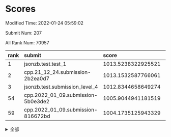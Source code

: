 # Scores

Modified Time: 2022-01-24 05:59:02

Submit Num: 207

All Rank Num: 70957

| rank |               submit               |       score        |       sigma        | pk_num |
| :--- | :--------------------------------- | :----------------- | :----------------- | :----- |
| 1    | jsonzb.test.test_1                 | 1013.5238322925521 | 0.8353376444714888 | 1374   |
| 2    | cpp.21_12_24.submission-2b2ea0d7   | 1013.1532587766061 | 0.8220463483857556 | 1369   |
| 3    | jsonzb.test.submission_level_4     | 1012.8344658649274 | 0.817824992394478  | 1369   |
| 54   | cpp.2022_01_09.submission-5b0e3de2 | 1005.9044941181519 | 0.7308535896223619 | 1368   |
| 59   | cpp.2022_01_09.submission-816672bd | 1004.1735125943329 | 0.7012479410569973 | 1374   |


<details>
<summary>全部</summary>

| rank |                 submit                 |       score        |       sigma        | pk_num |
| :--- | :------------------------------------- | :----------------- | :----------------- | :----- |
| 1    | jsonzb.test.test_1                     | 1013.5238322925521 | 0.8353376444714888 | 1374   |
| 2    | cpp.21_12_24.submission-2b2ea0d7       | 1013.1532587766061 | 0.8220463483857556 | 1369   |
| 3    | jsonzb.test.submission_level_4         | 1012.8344658649274 | 0.817824992394478  | 1369   |
| 4    | gobigger.level_3.submission_level_3_38 | 1011.7666898419736 | 0.7886089325655745 | 1371   |
| 5    | gobigger.level_3.submission_level_3_26 | 1011.412448933322  | 0.7796991667149834 | 1372   |
| 6    | gobigger.level_3.submission_level_3_25 | 1011.3195173726233 | 0.7729025197083333 | 1372   |
| 7    | gobigger.level_3.submission_level_3_6  | 1010.9668550697588 | 0.7817921495146378 | 1372   |
| 8    | gobigger.level_3.submission_level_3_27 | 1010.8506496217514 | 0.770503456749636  | 1371   |
| 9    | gobigger.level_3.submission_level_3_32 | 1010.8311988647066 | 0.7636753331043649 | 1368   |
| 10   | gobigger.level_3.submission_level_3_41 | 1010.7361460945685 | 0.7779395785339404 | 1372   |
| 11   | gobigger.level_3.submission_level_3_45 | 1010.6745512099516 | 0.7903960726006228 | 1366   |
| 12   | gobigger.level_3.submission_level_3_16 | 1010.626215419921  | 0.7763644680748383 | 1377   |
| 13   | gobigger.level_3.submission_level_3_21 | 1010.6226023424526 | 0.7669113330027447 | 1366   |
| 14   | gobigger.level_3.submission_level_3_42 | 1010.5904791731314 | 0.7543011892397823 | 1374   |
| 15   | gobigger.level_3.submission_level_3_10 | 1010.5783656173106 | 0.7612751356510132 | 1369   |
| 16   | gobigger.level_3.submission_level_3_1  | 1010.5184993909418 | 0.7647529606008565 | 1369   |
| 17   | gobigger.level_3.submission_level_3_3  | 1010.5144996980338 | 0.7690364355025611 | 1373   |
| 18   | gobigger.level_3.submission_level_3_2  | 1010.5051766488351 | 0.7555846089371051 | 1368   |
| 19   | gobigger.level_3.submission_level_3_13 | 1010.4702554758248 | 0.742889805582659  | 1375   |
| 20   | gobigger.level_3.submission_level_3_31 | 1010.4682457575631 | 0.7501278354512363 | 1363   |
| 21   | gobigger.level_3.submission_level_3_30 | 1010.4405975789331 | 0.7722773753877541 | 1370   |
| 22   | gobigger.level_3.submission_level_3_0  | 1010.3412113241005 | 0.7509377228310945 | 1371   |
| 23   | gobigger.level_3.submission_level_3_40 | 1010.3197822606037 | 0.7503713270370261 | 1373   |
| 24   | gobigger.level_3.submission_level_3_29 | 1010.2672119362145 | 0.7621062072043556 | 1372   |
| 25   | gobigger.level_3.submission_level_3_15 | 1010.1566589760868 | 0.7701193019872334 | 1369   |
| 26   | gobigger.level_3.submission_level_3_28 | 1010.111068661838  | 0.7605925432175468 | 1373   |
| 27   | gobigger.level_3.submission_level_3_17 | 1010.0892839998928 | 0.7606703654131389 | 1371   |
| 28   | gobigger.level_3.submission_level_3_20 | 1009.9823796511586 | 0.7716922144670953 | 1363   |
| 29   | gobigger.level_3.submission_level_3_4  | 1009.9579177607948 | 0.7990990788287357 | 1371   |
| 30   | gobigger.level_3.submission_level_3_36 | 1009.932503018339  | 0.7606032958845313 | 1377   |
| 31   | gobigger.level_3.submission_level_3_7  | 1009.911877441353  | 0.7780713381005704 | 1369   |
| 32   | gobigger.level_3.submission_level_3_48 | 1009.9001048543379 | 0.7610375241171392 | 1373   |
| 33   | gobigger.level_3.submission_level_3_46 | 1009.8565692887105 | 0.7677442807033859 | 1375   |
| 34   | gobigger.level_3.submission_level_3_44 | 1009.7821162891687 | 0.749999416493658  | 1370   |
| 35   | gobigger.level_3.submission_level_3_37 | 1009.7742581516372 | 0.7669151428232309 | 1375   |
| 36   | gobigger.level_3.submission_level_3_24 | 1009.6104022402175 | 0.7472159049225501 | 1372   |
| 37   | gobigger.level_3.submission_level_3_47 | 1009.5420996171762 | 0.7440673072902133 | 1373   |
| 38   | gobigger.level_3.submission_level_3_23 | 1009.4867522225435 | 0.7530753492627532 | 1372   |
| 39   | gobigger.level_3.submission_level_3_19 | 1009.3787315701059 | 0.7551372091373926 | 1371   |
| 40   | gobigger.level_3.submission_level_3_14 | 1009.2842896689847 | 0.7431810840012594 | 1375   |
| 41   | gobigger.level_3.submission_level_3_11 | 1009.2551493295641 | 0.742411914362816  | 1371   |
| 42   | gobigger.level_3.submission_level_3_39 | 1009.2455665673092 | 0.7651437499123034 | 1375   |
| 43   | gobigger.level_3.submission_level_3_49 | 1009.2212924518883 | 0.772732965317606  | 1367   |
| 44   | gobigger.level_3.submission_level_3_8  | 1009.1100512124654 | 0.7384591674314929 | 1367   |
| 45   | gobigger.level_3.submission_level_3_12 | 1009.0544507476818 | 0.7540365696231106 | 1371   |
| 46   | gobigger.level_3.submission_level_3_33 | 1009.027055373393  | 0.7676430003660308 | 1375   |
| 47   | gobigger.level_3.submission_level_3_9  | 1008.7639280232034 | 0.7389174934348512 | 1374   |
| 48   | gobigger.level_3.submission_level_3_22 | 1008.7349526932862 | 0.7800571253895493 | 1377   |
| 49   | gobigger.level_3.submission_level_3_34 | 1008.7247290315653 | 0.7542689461457603 | 1371   |
| 50   | gobigger.level_3.submission_level_3_5  | 1008.7037770377204 | 0.749505169220022  | 1366   |
| 51   | gobigger.level_3.submission_level_3_35 | 1008.4977931480504 | 0.7586620687579079 | 1374   |
| 52   | gobigger.level_3.submission_level_3_18 | 1008.4525991739936 | 0.7270236682271203 | 1370   |
| 53   | gobigger.level_3.submission_level_3_43 | 1008.406044092939  | 0.7506246098553889 | 1372   |
| 54   | cpp.2022_01_09.submission-5b0e3de2     | 1005.9044941181519 | 0.7308535896223619 | 1368   |
| 55   | gobigger.level_1.submission_level_1_1  | 1004.9785391057759 | 0.7204549186983534 | 1369   |
| 56   | gobigger.level_1.submission_level_1_35 | 1004.7832911411352 | 0.7219913840257701 | 1367   |
| 57   | gobigger.level_1.submission_level_1_49 | 1004.3403681495026 | 0.7274531689004081 | 1371   |
| 58   | gobigger.level_1.submission_level_1_41 | 1004.2797100172876 | 0.7178224518212729 | 1372   |
| 59   | cpp.2022_01_09.submission-816672bd     | 1004.1735125943329 | 0.7012479410569973 | 1374   |
| 60   | gobigger.level_1.submission_level_1_11 | 1004.1404760499563 | 0.7171156725278444 | 1376   |
| 61   | gobigger.level_1.submission_level_1_7  | 1004.122105044865  | 0.7234264355571015 | 1370   |
| 62   | gobigger.level_1.submission_level_1_24 | 1003.9544898912222 | 0.7232554637487979 | 1372   |
| 63   | gobigger.level_1.submission_level_1_16 | 1003.9528066860354 | 0.725770990266727  | 1373   |
| 64   | gobigger.level_1.submission_level_1_34 | 1003.8417049598818 | 0.7346458035694977 | 1372   |
| 65   | gobigger.level_1.submission_level_1_44 | 1003.7880479316816 | 0.7285418504368172 | 1375   |
| 66   | gobigger.level_1.submission_level_1_3  | 1003.7850843172965 | 0.7276706859256796 | 1372   |
| 67   | gobigger.level_1.submission_level_1_5  | 1003.7563404065471 | 0.7258988947559754 | 1370   |
| 68   | gobigger.level_1.submission_level_1_32 | 1003.7172747451779 | 0.7218666745724135 | 1367   |
| 69   | gobigger.level_1.submission_level_1_33 | 1003.6784564838104 | 0.7181273979581788 | 1371   |
| 70   | gobigger.level_1.submission_level_1_28 | 1003.6447245153804 | 0.7212946124237644 | 1375   |
| 71   | gobigger.level_1.submission_level_1_2  | 1003.4841065309587 | 0.707718609058701  | 1372   |
| 72   | gobigger.level_1.submission_level_1_17 | 1003.4270164149544 | 0.7079845587249217 | 1368   |
| 73   | gobigger.level_1.submission_level_1_27 | 1003.420401515869  | 0.7249165702643783 | 1372   |
| 74   | gobigger.level_1.submission_level_1_6  | 1003.4098318330786 | 0.7200644387898452 | 1369   |
| 75   | gobigger.level_1.submission_level_1_40 | 1003.3905909845147 | 0.7303181753617178 | 1367   |
| 76   | gobigger.level_1.submission_level_1_39 | 1003.3685572794913 | 0.7091119012564144 | 1373   |
| 77   | gobigger.level_1.submission_level_1_38 | 1003.3573057648479 | 0.7141193679066339 | 1374   |
| 78   | gobigger.level_1.submission_level_1_21 | 1003.3355982996328 | 0.7093750493583648 | 1373   |
| 79   | gobigger.level_1.submission_level_1_20 | 1003.2023248157612 | 0.7114649847809904 | 1377   |
| 80   | gobigger.level_1.submission_level_1_19 | 1003.1896469228464 | 0.7142258656999204 | 1368   |
| 81   | gobigger.level_1.submission_level_1_23 | 1003.1627317655241 | 0.7142160716686802 | 1371   |
| 82   | gobigger.level_1.submission_level_1_30 | 1003.0885877344581 | 0.7246410778374528 | 1374   |
| 83   | gobigger.level_1.submission_level_1_37 | 1003.0621682137038 | 0.7232244740578037 | 1372   |
| 84   | gobigger.level_1.submission_level_1_22 | 1003.0335682722106 | 0.7012582593186061 | 1374   |
| 85   | gobigger.level_1.submission_level_1_31 | 1003.0334619102977 | 0.6995791908242177 | 1368   |
| 86   | gobigger.level_1.submission_level_1_13 | 1003.0110470861209 | 0.7088547848306377 | 1374   |
| 87   | gobigger.level_1.submission_level_1_4  | 1002.9225114713431 | 0.7119561109240411 | 1374   |
| 88   | gobigger.level_1.submission_level_1_42 | 1002.91972264462   | 0.7118458206869316 | 1374   |
| 89   | gobigger.level_1.submission_level_1_46 | 1002.8878672364015 | 0.7110344978274187 | 1367   |
| 90   | gobigger.level_1.submission_level_1_0  | 1002.8273648717974 | 0.715897703453814  | 1369   |
| 91   | gobigger.level_1.submission_level_1_10 | 1002.8071956252584 | 0.7225582033403917 | 1370   |
| 92   | gobigger.level_1.submission_level_1_45 | 1002.7355449864833 | 0.7143089811094897 | 1375   |
| 93   | gobigger.level_1.submission_level_1_25 | 1002.7246993383665 | 0.7154723065348361 | 1369   |
| 94   | gobigger.level_1.submission_level_1_8  | 1002.6630494397745 | 0.6947573464322094 | 1364   |
| 95   | gobigger.level_1.submission_level_1_18 | 1002.6150291586844 | 0.7144937881710605 | 1374   |
| 96   | gobigger.level_1.submission_level_1_15 | 1002.5547511270288 | 0.7127464595212185 | 1370   |
| 97   | gobigger.level_1.submission_level_1_26 | 1002.4935500947205 | 0.7234554689003195 | 1372   |
| 98   | gobigger.level_1.submission_level_1_9  | 1002.4454580666052 | 0.7127693547309991 | 1376   |
| 99   | gobigger.level_1.submission_level_1_29 | 1002.4164444040966 | 0.7226927141650943 | 1366   |
| 100  | gobigger.level_1.submission_level_1_36 | 1002.2897147546643 | 0.7126224118984678 | 1373   |
| 101  | gobigger.level_1.submission_level_1_43 | 1002.2402082041542 | 0.7115940220416824 | 1372   |
| 102  | gobigger.level_1.submission_level_1_48 | 1001.8990114591724 | 0.7039406180054014 | 1365   |
| 103  | gobigger.level_1.submission_level_1_47 | 1001.8585510107522 | 0.7082953209478242 | 1370   |
| 104  | gobigger.level_1.submission_level_1_12 | 1001.6248419202915 | 0.717463260945939  | 1368   |
| 105  | gobigger.level_1.submission_level_1_14 | 1001.5138748190318 | 0.7279616656195153 | 1366   |
| 106  | gobigger.random.submission_random_18   | 997.577217169742   | 0.719841552135295  | 1370   |
| 107  | gobigger.random.submission_random_41   | 997.4833806027651  | 0.7062251862646955 | 1375   |
| 108  | gobigger.random.submission_random_20   | 996.6622921944512  | 0.723475051388428  | 1365   |
| 109  | gobigger.random.submission_random_13   | 996.6294947954092  | 0.7038564603261016 | 1364   |
| 110  | gobigger.random.submission_random_25   | 996.6057210755791  | 0.7210044755892779 | 1369   |
| 111  | gobigger.random.submission_random_47   | 996.5154485684483  | 0.7032028729304286 | 1368   |
| 112  | gobigger.random.submission_random_16   | 996.5114397066465  | 0.7037192781140478 | 1372   |
| 113  | gobigger.random.submission_random_5    | 996.4783833482336  | 0.7125471394185177 | 1370   |
| 114  | gobigger.random.submission_random_14   | 996.4147033494395  | 0.7084481702745093 | 1372   |
| 115  | gobigger.random.submission_random_44   | 996.2877511531997  | 0.7005993579660096 | 1370   |
| 116  | gobigger.random.submission_random_27   | 996.2725533276424  | 0.7128416528239889 | 1372   |
| 117  | gobigger.random.submission_random_22   | 996.2674041463328  | 0.7140459522684287 | 1373   |
| 118  | gobigger.random.submission_random_26   | 996.222356032031   | 0.7087831265112029 | 1372   |
| 119  | gobigger.random.submission_random_21   | 996.1998417798486  | 0.7068867291436346 | 1374   |
| 120  | gobigger.random.submission_random_17   | 996.1975155279655  | 0.7183149238085945 | 1368   |
| 121  | gobigger.random.submission_random_42   | 996.1623767731274  | 0.7001627120092454 | 1369   |
| 122  | gobigger.random.submission_random_0    | 996.0778657124831  | 0.7094543629067139 | 1371   |
| 123  | gobigger.random.submission_random_9    | 996.0710382677441  | 0.7195701012014037 | 1375   |
| 124  | gobigger.random.submission_random_8    | 996.0362647823259  | 0.7102115915319822 | 1369   |
| 125  | gobigger.random.submission_random_49   | 996.0213419580565  | 0.7174929246900198 | 1371   |
| 126  | gobigger.random.submission_random_24   | 995.9804342727497  | 0.7127449258304283 | 1377   |
| 127  | gobigger.random.submission_random_1    | 995.9693783535555  | 0.7032373422110055 | 1368   |
| 128  | gobigger.random.submission_random_31   | 995.9435244633971  | 0.7123418057938095 | 1372   |
| 129  | gobigger.random.submission_random_38   | 995.9420278489692  | 0.7244704303288533 | 1367   |
| 130  | gobigger.random.submission_random_28   | 995.9267589431989  | 0.7044234850321501 | 1369   |
| 131  | gobigger.random.submission_random_48   | 995.8707035266201  | 0.7186243201400548 | 1374   |
| 132  | gobigger.random.submission_random_15   | 995.8132509373303  | 0.7070738427558589 | 1371   |
| 133  | gobigger.random.submission_random_45   | 995.7405618230542  | 0.7161294322818124 | 1374   |
| 134  | gobigger.random.submission_random_37   | 995.6703255291059  | 0.7017585692591094 | 1371   |
| 135  | gobigger.random.submission_random_29   | 995.666653007696   | 0.712273908318165  | 1374   |
| 136  | gobigger.random.submission_random_2    | 995.5827212222789  | 0.7056497307130115 | 1376   |
| 137  | gobigger.random.submission_random_6    | 995.5636196110722  | 0.7293107598924798 | 1363   |
| 138  | gobigger.random.submission_random_32   | 995.5614363322562  | 0.7137542031166786 | 1367   |
| 139  | gobigger.random.submission_random_39   | 995.5355122335149  | 0.7115363616036977 | 1373   |
| 140  | gobigger.random.submission_random_7    | 995.5114202722292  | 0.7245315535169156 | 1370   |
| 141  | gobigger.random.submission_random_10   | 995.4554195460366  | 0.702980937371484  | 1371   |
| 142  | gobigger.random.submission_random_4    | 995.4102701854179  | 0.7052338029211036 | 1372   |
| 143  | gobigger.random.submission_random_23   | 995.376053983028   | 0.7093051602597232 | 1366   |
| 144  | gobigger.random.submission_random_34   | 995.2529276286946  | 0.7130487890808016 | 1374   |
| 145  | gobigger.random.submission_random_43   | 995.2507770740755  | 0.7086918240060237 | 1373   |
| 146  | gobigger.random.submission_random_30   | 995.0659255533421  | 0.7087517612149251 | 1371   |
| 147  | gobigger.random.submission_random_36   | 995.0454310023359  | 0.7401739299623744 | 1372   |
| 148  | gobigger.random.submission_random_33   | 994.9751768360076  | 0.7216230376533252 | 1368   |
| 149  | gobigger.random.submission_random_40   | 994.6609470208969  | 0.7198178988239905 | 1377   |
| 150  | gobigger.random.submission_random_3    | 994.6363111469091  | 0.7177591607848219 | 1376   |
| 151  | gobigger.random.submission_random_46   | 994.5561110886315  | 0.7266690196594259 | 1376   |
| 152  | gobigger.random.submission_random_11   | 994.5046315143022  | 0.7130775418540642 | 1367   |
| 153  | gobigger.random.submission_random_12   | 994.3207036305747  | 0.7109273792655069 | 1371   |
| 154  | gobigger.level_2.submission_level_2_48 | 994.0822521759555  | 0.7170562846746085 | 1373   |
| 155  | gobigger.random.submission_random_19   | 993.9941879533717  | 0.7196812659973824 | 1370   |
| 156  | gobigger.random.submission_random_35   | 993.9779515246464  | 0.7277685252255895 | 1378   |
| 157  | gobigger.level_2.submission_level_2_25 | 993.9193969060391  | 0.7327949226571794 | 1379   |
| 158  | gobigger.level_2.submission_level_2_7  | 993.8182433374988  | 0.7392547577927552 | 1372   |
| 159  | gobigger.level_2.submission_level_2_17 | 993.6454454653829  | 0.7423869234582985 | 1370   |
| 160  | gobigger.level_2.submission_level_2_16 | 993.5976994108044  | 0.7285291682112267 | 1369   |
| 161  | gobigger.level_2.submission_level_2_12 | 993.5574863669183  | 0.726071047782515  | 1372   |
| 162  | gobigger.level_2.submission_level_2_19 | 993.4252512389764  | 0.7425523881636528 | 1373   |
| 163  | gobigger.level_2.submission_level_2_38 | 993.1783670713423  | 0.7341669599111923 | 1376   |
| 164  | gobigger.level_2.submission_level_2_45 | 993.0198716230077  | 0.7511740259640743 | 1371   |
| 165  | gobigger.level_2.submission_level_2_47 | 992.9665875946122  | 0.7491236883498551 | 1371   |
| 166  | gobigger.level_2.submission_level_2_40 | 992.9298635009659  | 0.7326893498050588 | 1371   |
| 167  | gobigger.level_2.submission_level_2_15 | 992.9064898148322  | 0.7622413686995146 | 1370   |
| 168  | gobigger.level_2.submission_level_2_4  | 992.7874030151766  | 0.7291927651653801 | 1370   |
| 169  | gobigger.level_2.submission_level_2_5  | 992.6816031296881  | 0.7410225367111961 | 1370   |
| 170  | gobigger.level_2.submission_level_2_2  | 992.6516096039819  | 0.7634730513675534 | 1371   |
| 171  | gobigger.level_2.submission_level_2_9  | 992.553977311441   | 0.7519435540733711 | 1366   |
| 172  | gobigger.level_2.submission_level_2_22 | 992.5186204823252  | 0.7419919344771966 | 1372   |
| 173  | gobigger.level_2.submission_level_2_1  | 992.4594690103958  | 0.7618502710707495 | 1371   |
| 174  | gobigger.level_2.submission_level_2_14 | 992.4402473163216  | 0.746146076296686  | 1371   |
| 175  | gobigger.level_2.submission_level_2_41 | 992.38616415761    | 0.7248790263290574 | 1374   |
| 176  | gobigger.level_2.submission_level_2_3  | 992.3553292466684  | 0.7437116726115705 | 1375   |
| 177  | gobigger.level_2.submission_level_2_49 | 992.2659359698857  | 0.748669245111667  | 1371   |
| 178  | gobigger.level_2.submission_level_2_36 | 992.2101150625973  | 0.7375732064959162 | 1373   |
| 179  | gobigger.level_2.submission_level_2_34 | 992.1961474342456  | 0.740645721198573  | 1372   |
| 180  | gobigger.level_2.submission_level_2_0  | 992.1256558661948  | 0.7507597984800355 | 1367   |
| 181  | gobigger.level_2.submission_level_2_8  | 992.1197513976431  | 0.7483943545806456 | 1370   |
| 182  | gobigger.level_2.submission_level_2_21 | 992.072746668627   | 0.7735237968581227 | 1375   |
| 183  | gobigger.level_2.submission_level_2_35 | 992.011602169204   | 0.7460413125471593 | 1367   |
| 184  | gobigger.level_2.submission_level_2_28 | 991.9656626145817  | 0.7580233487454592 | 1372   |
| 185  | gobigger.level_2.submission_level_2_18 | 991.960194506617   | 0.7445702729761345 | 1367   |
| 186  | gobigger.level_2.submission_level_2_13 | 991.9345149673045  | 0.7346785304380976 | 1371   |
| 187  | gobigger.level_2.submission_level_2_30 | 991.9070036288455  | 0.7416120430365659 | 1374   |
| 188  | gobigger.level_2.submission_level_2_31 | 991.8984056194917  | 0.7350458242695119 | 1366   |
| 189  | gobigger.level_2.submission_level_2_44 | 991.8901515192526  | 0.7416210099064744 | 1375   |
| 190  | gobigger.level_2.submission_level_2_46 | 991.8125557467717  | 0.7550508577034556 | 1369   |
| 191  | gobigger.level_2.submission_level_2_6  | 991.6622399874688  | 0.7463424975255656 | 1373   |
| 192  | gobigger.level_2.submission_level_2_32 | 991.579599199041   | 0.7445291275079015 | 1370   |
| 193  | gobigger.level_2.submission_level_2_10 | 991.5694977335933  | 0.7396308329886122 | 1372   |
| 194  | gobigger.level_2.submission_level_2_24 | 991.4623271507601  | 0.764499008276311  | 1366   |
| 195  | gobigger.level_2.submission_level_2_29 | 991.4414531774361  | 0.7588236631476162 | 1371   |
| 196  | gobigger.level_2.submission_level_2_43 | 991.3847933805985  | 0.7572342168804379 | 1374   |
| 197  | gobigger.level_2.submission_level_2_20 | 991.3756637578142  | 0.7396066896391066 | 1376   |
| 198  | gobigger.level_2.submission_level_2_23 | 991.3376974613481  | 0.7694278784781446 | 1367   |
| 199  | gobigger.level_2.submission_level_2_42 | 991.255093726993   | 0.7492001906440748 | 1372   |
| 200  | gobigger.level_2.submission_level_2_27 | 991.0957977675178  | 0.7483803147837265 | 1367   |
| 201  | gobigger.level_2.submission_level_2_26 | 990.8461379354276  | 0.7691067920396837 | 1372   |
| 202  | gobigger.level_2.submission_level_2_37 | 990.5202448687336  | 0.7773845841667074 | 1374   |
| 203  | gobigger.level_2.submission_level_2_39 | 990.2958937294565  | 0.76714563553152   | 1369   |
| 204  | gobigger.level_2.submission_level_2_33 | 989.8994596604825  | 0.76677014133091   | 1372   |
| 205  | gobigger.level_2.submission_level_2_11 | 989.6008363970348  | 0.7857726627311761 | 1371   |
| 206  | gobigger.none.submission_none_1        | 977.7416821685068  | 1.3031615682562923 | 1371   |
| 207  | gobigger.none.submission_none_0        | 974.6985081220522  | 1.5637063721707323 | 1372   |

</details>